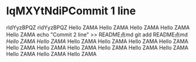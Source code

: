 # lqMXYtNdiPCommit 1 line
rldYyzBPQZ
rldYyzBPQZ
Hello ZAMA
Hello ZAMA
Hello ZAMA
Hello ZAMA
Hello ZAMA
echo "Commit 2 line" >> README点md
git add README点md
*Hello ZAMA*
*Hello ZAMA*
Hello ZAMA
Hello ZAMA
Hello ZAMA
Hello ZAMA
Hello ZAMA
Hello ZAMA
Hello ZAMA
Hello ZAMA
Hello ZAMA
Hello ZAMA
Hello ZAMA
Hello ZAMA
Hello ZAMA
